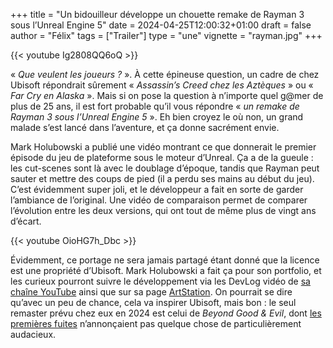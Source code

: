 +++
title = "Un bidouilleur développe un chouette remake de Rayman 3 sous l’Unreal Engine 5"
date = 2024-04-25T12:00:32+01:00
draft = false
author = "Félix"
tags = ["Trailer"]
type = "une"
vignette = "rayman.jpg"
+++ 

{{< youtube Ig2808QQ6oQ >}} 

« *Que veulent les joueurs ?* ». À cette épineuse question, un cadre de chez Ubisoft répondrait sûrement « *Assassin’s Creed chez les Aztèques* » ou « *Far Cry en Alaska* ». Mais si on pose la question à n’importe quel g@mer de plus de 25 ans, il est fort probable qu’il vous répondre « *un remake de Rayman 3 sous l’Unreal Engine 5* ». Eh bien croyez le où non, un grand malade s’est lancé dans l’aventure, et ça donne sacrément envie.

Mark Holubowski a publié une vidéo montrant ce que donnerait le premier épisode du jeu de plateforme sous le moteur d’Unreal. Ça a de la gueule : les cut-scenes sont là avec le doublage d’époque, tandis que Rayman peut sauter et mettre des coups de pied (il a perdu ses mains au début du jeu). C’est évidemment super joli, et le développeur a fait en sorte de garder l’ambiance de l’original. Une vidéo de comparaison permet de comparer l’évolution entre les deux versions, qui ont tout de même plus de vingt ans d’écart.

{{< youtube OioHG7h_Dbc >}} 

Évidemment, ce portage ne sera jamais partagé étant donné que la licence est une propriété d’Ubisoft. Mark Holubowski a fait ça pour son portfolio, et les curieux pourront suivre le développement via les DevLog vidéo de [sa chaîne YouTube](https://www.youtube.com/@MarkedasUnreal/videos) ainsi que sur sa page [ArtStation](https://www.artstation.com/artwork/KeKOvW). On pourrait se dire qu’avec un peu de chance, cela va inspirer Ubisoft, mais bon : le seul remaster prévu chez eux en 2024 est celui de *Beyond Good & Evil*, dont [les premières fuites](https://nostickreloaded.substack.com/p/un-futur-remaster-pour-beyond-good) n’annonçaient pas quelque chose de particulièrement audacieux.

